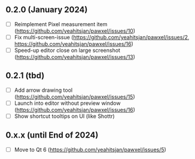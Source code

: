 ## 0.2.0 (January 2024)
- [ ] Reimplement Pixel measurement item (https://github.com/yeahitsjan/pawxel/issues/10)
- [ ] Fix multi-screen-issue (https://github.com/yeahitsjan/pawxel/issues/2, https://github.com/yeahitsjan/pawxel/issues/16)
- [ ] Speed-up editor close on large screenshot (https://github.com/yeahitsjan/pawxel/issues/13)

## 0.2.1 (tbd)
- [ ] Add arrow drawing tool (https://github.com/yeahitsjan/pawxel/issues/15)
- [ ] Launch into editor without preview window (https://github.com/yeahitsjan/pawxel/issues/16)
- [ ] Show shortcut tooltips on UI (like Shottr)

## 0.x.x (until End of 2024)
- [ ] Move to Qt 6 (https://github.com/yeahitsjan/pawxel/issues/5)